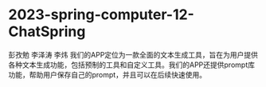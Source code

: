 # 2023-spring-computer-12-ChatSpring
彭孜勉 李泽涛 李炜
我们的APP定位为一款全面的文本生成工具，旨在为用户提供各种文本生成功能，包括预制的工具和自定义工具。我们的APP还提供prompt库功能，帮助用户保存自己的prompt，并且可以在后续快速使用。
